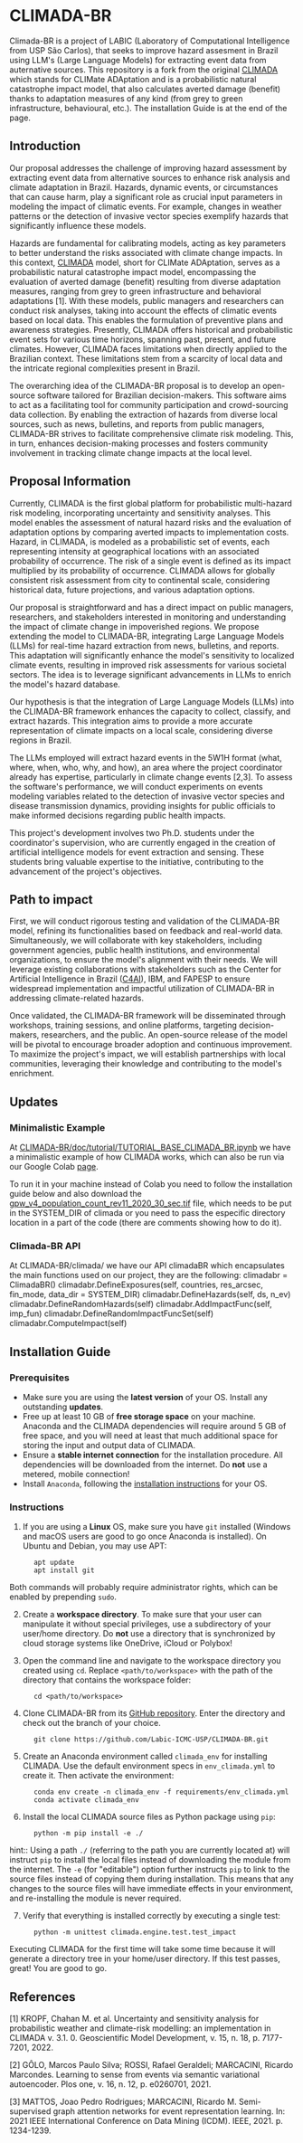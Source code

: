 # CLIMADA-BR

Climada-BR is a project of LABIC (Laboratory of Computational Intelligence from USP São Carlos), that seeks to improve hazard assesment in Brazil using LLM's (Large Language Models) for extracting event data from auternative sources. This repository is a fork from the original [CLIMADA](https://github.com/CLIMADA-project/climada_python) which stands for CLIMate ADAptation and is a probabilistic natural catastrophe impact model, that also calculates averted damage (benefit) thanks to adaptation measures of any kind (from grey to green infrastructure, behavioural, etc.). The installation Guide is at the end of the page.

## Introduction

Our proposal addresses the challenge of improving hazard assessment by extracting event data from alternative sources to enhance risk analysis and climate adaptation in Brazil. Hazards, dynamic events, or circumstances that can cause harm, play a significant role as crucial input parameters in modeling the impact of climatic events. For example, changes in weather patterns or the detection of invasive vector species exemplify hazards that significantly influence these models.

Hazards are fundamental for calibrating models, acting as key parameters to better understand the risks associated with climate change impacts. In this context, [CLIMADA](https://github.com/CLIMADA-project/) model, short for CLIMate ADAptation, serves as a probabilistic natural catastrophe impact model, encompassing the evaluation of averted damage (benefit) resulting from diverse adaptation measures, ranging from grey to green infrastructure and behavioral adaptations [1]. With these models, public managers and researchers can conduct risk analyses, taking into account the effects of climatic events based on local data. This enables the formulation of preventive plans and awareness strategies. Presently, CLIMADA offers historical and probabilistic event sets for various time horizons, spanning past, present, and future climates. However, CLIMADA faces limitations when directly applied to the Brazilian context. These limitations stem from a scarcity of local data and the intricate regional complexities present in Brazil.

The overarching idea of the CLIMADA-BR proposal is to develop an open-source software tailored for Brazilian decision-makers. This software aims to act as a facilitating tool for community participation and crowd-sourcing data collection. By enabling the extraction of hazards from diverse local sources, such as news, bulletins, and reports from public managers, CLIMADA-BR strives to facilitate comprehensive climate risk modeling. This, in turn, enhances decision-making processes and fosters community involvement in tracking climate change impacts at the local level.

## Proposal Information

Currently, CLIMADA is the first global platform for probabilistic multi-hazard risk modeling, incorporating uncertainty and sensitivity analyses. This model enables the assessment of natural hazard risks and the evaluation of adaptation options by comparing averted impacts to implementation costs. Hazard, in CLIMADA, is modeled as a probabilistic set of events, each representing intensity at geographical locations with an associated probability of occurrence. The risk of a single event is defined as its impact multiplied by its probability of occurrence. CLIMADA allows for globally consistent risk assessment from city to continental scale, considering historical data, future projections, and various adaptation options.

Our proposal is straightforward and has a direct impact on public managers, researchers, and stakeholders interested in monitoring and understanding the impact of climate change in impoverished regions. We propose extending the model to CLIMADA-BR, integrating Large Language Models (LLMs) for real-time hazard extraction from news, bulletins, and reports. This adaptation will significantly enhance the model's sensitivity to localized climate events, resulting in improved risk assessments for various societal sectors. The idea is to leverage significant advancements in LLMs to enrich the model's hazard database.

Our hypothesis is that the integration of Large Language Models (LLMs) into the CLIMADA-BR framework enhances the capacity to collect, classify, and extract hazards. This integration aims to provide a more accurate representation of climate impacts on a local scale, considering diverse regions in Brazil.

The LLMs employed will extract hazard events in the 5W1H format (what, where, when, who, why, and how), an area where the project coordinator already has expertise, particularly in climate change events [2,3]. To assess the software's performance, we will conduct experiments on events modeling variables related to the detection of invasive vector species and disease transmission dynamics, providing insights for public officials to make informed decisions regarding public health impacts.

This project's development involves two Ph.D. students under the coordinator's supervision, who are currently engaged in the creation of artificial intelligence models for event extraction and sensing. These students bring valuable expertise to the initiative, contributing to the advancement of the project's objectives.

## Path to impact

First, we will conduct rigorous testing and validation of the CLIMADA-BR model, refining its functionalities based on feedback and real-world data. Simultaneously, we will collaborate with key stakeholders, including government agencies, public health institutions, and environmental organizations, to ensure the model's alignment with their needs. We will leverage existing collaborations with stakeholders such as the Center for Artificial Intelligence in Brazil ([C4AI](https://c4ai.inova.usp.br/research_2/#Climate_B_eng)), IBM, and FAPESP to ensure widespread implementation and impactful utilization of CLIMADA-BR in addressing climate-related hazards.

Once validated, the CLIMADA-BR framework will be disseminated through workshops, training sessions, and online platforms, targeting decision-makers, researchers, and the public. An open-source release of the model will be pivotal to encourage broader adoption and continuous improvement. To maximize the project's impact, we will establish partnerships with local communities, leveraging their knowledge and contributing to the model's enrichment.

## Updates

### Minimalistic Example

At [CLIMADA-BR/doc/tutorial/TUTORIAL_BASE_CLIMADA_BR.ipynb](https://github.com/Labic-ICMC-USP/CLIMADA-BR/blob/main/doc/tutorial/TUTORIAL_BASE_CLIMADA_BR.ipynb) we have a minimalistic example of how CLIMADA works, which can also be run via our Google Colab [page](https://colab.research.google.com/drive/1Qa70_jpQhSFA-WGoO_gZxn0DjLj2DFbx?usp=sharing).

To run it in your machine instead of Colab you need to follow the installation guide below and also download the [gpw_v4_population_count_rev11_2020_30_sec.tif](https://drive.google.com/uc?id=1-3Skg9WOBDq8AyFV_WIdVsFDXG40qKCv&confirm=t&uuid=19db6326-d640-4af6-8fbf-51e7e479a338) file, which needs to be put in the SYSTEM_DIR of climada or you need to pass the especific directory location in a part of the code (there are comments showing how to do it).

### Climada-BR API

At CLIMADA-BR/climada/ we have our API climadaBR which encapsulates the main functions used on our project, they are the following:
  climadabr = ClimadaBR()
  climadabr.DefineExposures(self, countries, res_arcsec, fin_mode, data_dir = SYSTEM_DIR)
  climadabr.DefineHazards(self, ds, n_ev)
  climadabr.DefineRandomHazards(self)
  climadabr.AddImpactFunc(self, imp_fun)
  climadabr.DefineRandomImpactFuncSet(self)
  climadabr.ComputeImpact(self)
  
## Installation Guide

### Prerequisites

* Make sure you are using the **latest version** of your OS. Install any outstanding **updates**.
* Free up at least 10 GB of **free storage space** on your machine.
  Anaconda and the CLIMADA dependencies will require around 5 GB of free space, and you will need at least that much additional space for storing the input and output data of CLIMADA.
* Ensure a **stable internet connection** for the installation procedure.
  All dependencies will be downloaded from the internet.
  Do **not** use a metered, mobile connection!
* Install `Anaconda`, following the [installation instructions](https://docs.anaconda.com/anaconda/install/) for your OS.

### Instructions

1. If you are using a **Linux** OS, make sure you have ``git`` installed
   (Windows and macOS users are good to go once Anaconda is installed).
   On Ubuntu and Debian, you may use APT:
   
```
      apt update
      apt install git
```

   Both commands will probably require administrator rights, which can be enabled by prepending ``sudo``.

2. Create a **workspace directory**.
   To make sure that your user can manipulate it without special privileges, use a subdirectory of your user/home directory.
   Do **not** use a directory that is synchronized by cloud storage systems like OneDrive, iCloud or Polybox!

3. Open the command line and navigate to the workspace directory you created using ``cd``.
   Replace ``<path/to/workspace>`` with the path of the directory that contains the workspace folder:

```
      cd <path/to/workspace>
```

4. Clone CLIMADA-BR from its [GitHub repository](https://github.com/Labic-ICMC-USP/CLIMADA-BR.git).
   Enter the directory and check out the branch of your choice.

```
      git clone https://github.com/Labic-ICMC-USP/CLIMADA-BR.git
```

5. Create an Anaconda environment called ``climada_env`` for installing CLIMADA.
   Use the default environment specs in ``env_climada.yml`` to create it.
   Then activate the environment:

```
      conda env create -n climada_env -f requirements/env_climada.yml
      conda activate climada_env
```

6. Install the local CLIMADA source files as Python package using ``pip``:

```
      python -m pip install -e ./
```

hint:: Using a path ``./`` (referring to the path you are currently located at) will instruct ``pip`` to install the local files instead of downloading the module from the internet.
      The ``-e`` (for "editable") option further instructs ``pip`` to link to the source files instead of copying them during installation.
      This means that any changes to the source files will have immediate effects in your environment, and re-installing the module is never required.

7. Verify that everything is installed correctly by executing a single test:

```
      python -m unittest climada.engine.test.test_impact
```

   Executing CLIMADA for the first time will take some time because it will generate a directory tree in your home/user directory.
   If this test passes, great!
   You are good to go.


## References

[1] KROPF, Chahan M. et al. Uncertainty and sensitivity analysis for probabilistic weather and climate-risk modelling: an implementation in CLIMADA v. 3.1. 0. Geoscientific Model Development, v. 15, n. 18, p. 7177-7201, 2022.

[2] GÔLO, Marcos Paulo Silva; ROSSI, Rafael Geraldeli; MARCACINI, Ricardo Marcondes. Learning to sense from events via semantic variational autoencoder. Plos one, v. 16, n. 12, p. e0260701, 2021.

[3] MATTOS, Joao Pedro Rodrigues; MARCACINI, Ricardo M. Semi-supervised graph attention networks for event representation learning. In: 2021 IEEE International Conference on Data Mining (ICDM). IEEE, 2021. p. 1234-1239.
